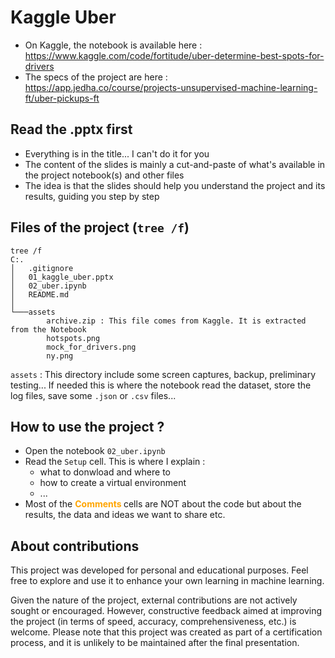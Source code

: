 

# Kaggle Uber 
* On Kaggle, the notebook is available here : https://www.kaggle.com/code/fortitude/uber-determine-best-spots-for-drivers
* The specs of the project are here : https://app.jedha.co/course/projects-unsupervised-machine-learning-ft/uber-pickups-ft

## Read the .pptx first
* Everything is in the title... I can't do it for you
* The content of the slides is mainly a cut-and-paste of what's available in the project notebook(s) and other files
* The idea is that the slides should help you understand the project and its results, guiding you step by step


## Files of the project (`tree /f`)

```
tree /f
C:.
│   .gitignore
│   01_kaggle_uber.pptx
│   02_uber.ipynb
│   README.md
│
└───assets
        archive.zip : This file comes from Kaggle. It is extracted from the Notebook
        hotspots.png
        mock_for_drivers.png
        ny.png
```

``assets`` : This directory include some screen captures, backup, preliminary testing... If needed this is where the notebook read the dataset, store the log files, save some ``.json`` or ``.csv`` files...


## How to use the project ?
* Open the notebook ``02_uber.ipynb``
* Read the ``Setup`` cell. This is where I explain :
    * what to donwload and where to 
    * how to create a virtual environment
    * ...
* Most of the <span style="color:orange"><b>Comments </b></span> cells are NOT about the code but about the results, the data and ideas we want to share etc.


## About contributions
This project was developed for personal and educational purposes. Feel free to explore and use it to enhance your own learning in machine learning.

Given the nature of the project, external contributions are not actively sought or encouraged. However, constructive feedback aimed at improving the project (in terms of speed, accuracy, comprehensiveness, etc.) is welcome. Please note that this project was created as part of a certification process, and it is unlikely to be maintained after the final presentation.

